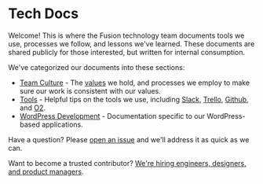 # Tech Docs

Welcome! This is where the Fusion technology team documents tools we use, processes we follow, and lessons we've learned. These documents are shared publicly for those interested, but written for internal consumption.

We've categorized our documents into these sections:

* [Team Culture](team-culture) - The [values](team-culture/values.md) we hold, and processes we employ to make sure our work is consistent with our values.
* [Tools](tools) - Helpful tips on the tools we use, including [Slack](tools/slack.md), [Trello](tools/trello.md), [Github](tools/github.md), and [O2](tools/o2.md).
* [WordPress Development](wordpress-development) - Documentation specific to our WordPress-based applications.

Have a question? Please [open an issue](https://github.com/fusioneng/tech-docs/issues/new) and we'll address it as quick as we can.

Want to become a trusted contributor? [We're hiring engineers, designers, and product managers](http://next.fusion.net/work-with-us/).
